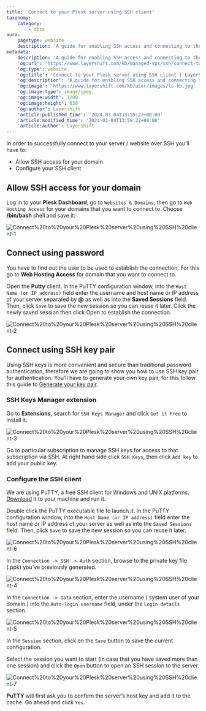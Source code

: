 ```yaml
---
title: 'Connect to your Plesk server using SSH client'
taxonomy:
    category:
        - docs
aura:
    pagetype: website
    description: 'A guide for enabling SSH access and connecting to the VPS using PuTTY SSH client'
metadata:
    description: 'A guide for enabling SSH access and connecting to the VPS using PuTTY SSH client'
    'og:url': 'https://www.layershift.com/kb/managed-vps/ssh/connect-to-your-plesk-server-using-ssh-client'
    'og:type': website
    'og:title': 'Connect to your Plesk server using SSH client | Layershift KB'
    'og:description': 'A guide for enabling SSH access and connecting to the VPS using PuTTY SSH client'
    'og:image': 'https://www.layershift.com/kb/user/images/ls-kb.jpg'
    'og:image:type': image/jpeg
    'og:image:width': 1200
    'og:image:height': 630
    'og:author': Layershift
    'article:published_time': '2024-03-04T13:59:22+00:00'
    'article:modified_time': '2024-03-04T13:59:22+00:00'
    'article:author': Layershift
---
```


In order to successfully connect to your server / website over SSH you’ll have to:

* Allow SSH access for your domain
* Configure your SSH client

## Allow SSH access for your domain

Log in to your **Plesk Dashboard**, go to `Websites & Domains`, then go to `Web Hosting Access` for your domains that you want to connect to. Choose **/bin/bash** shell and save it:

![Connect%20to%20your%20Plesk%20server%20using%20SSH%20client-1](Connect%20to%20your%20Plesk%20server%20using%20SSH%20client-1.png "Connect%20to%20your%20Plesk%20server%20using%20SSH%20client-1")
## Connect using password

You have to find out the user to be used to establish the connection. For this go to **Web Hosting Access** for domain that you want to connect to.

Open the **Putty** client. In the PuTTY configuration window, into the `Host Name (or IP address)` field enter the username and host name or IP address of your server separated by **@** as well as into the **Saved Sessions** field. Then, click `Save` to save the new session so you can reuse it later. Click the newly saved session then click Open to establish the connection.

![Connect%20to%20your%20Plesk%20server%20using%20SSH%20client-2](Connect%20to%20your%20Plesk%20server%20using%20SSH%20client-2.png "Connect%20to%20your%20Plesk%20server%20using%20SSH%20client-2")

## Connect using SSH key pair

Using SSH keys is more convenient and secure than traditional password authentication, therefore we are going to show you how to use SSH key pair for authentication. You’ll have to generate your own key pair, for this follow this guide to [Generate your key pair](../generating-ssh-keys-with-puttygen).

### SSH Keys Manager extension

Go to **Extensions**, search for `SSH Keys Manager` and click `Get it Free` to install it.

![Connect%20to%20your%20Plesk%20server%20using%20SSH%20client-3](Connect%20to%20your%20Plesk%20server%20using%20SSH%20client-3.png "Connect%20to%20your%20Plesk%20server%20using%20SSH%20client-3")

Go to particular subscription to manage SSH keys for access to that subscription via SSH. At right hand side click `SSH Keys`, then click `Add key` to add your public key.

### Configure the SSH client

We are using PuTTY, a free SSH client for Windows and UNIX platforms. [Download](https://www.chiark.greenend.org.uk/~sgtatham/putty/latest.html) it to your machine and run it.

Double click the PuTTY executable file to launch it. In the PuTTY configuration window, into the `Host Name (or IP address)` field enter the host name or IP address of your server as well as into the `Saved Sessions` field. Then, click `Save` to save the new session so you can reuse it later.

![Connect%20to%20your%20Plesk%20server%20using%20SSH%20client-6](Connect%20to%20your%20Plesk%20server%20using%20SSH%20client-6.png "Connect%20to%20your%20Plesk%20server%20using%20SSH%20client-6")

In the `Connection -> SSH -> Auth` section, browse to the private key file (.ppk) you’ve previously generated.

![Connect%20to%20your%20Plesk%20server%20using%20SSH%20client-4](Connect%20to%20your%20Plesk%20server%20using%20SSH%20client-4.png "Connect%20to%20your%20Plesk%20server%20using%20SSH%20client-4")

In the `Connection -> Data` section, enter the username ( system user of your domain ) into the `Auto-login username` field, under the `Login details` section.

![Connect%20to%20your%20Plesk%20server%20using%20SSH%20client-5](Connect%20to%20your%20Plesk%20server%20using%20SSH%20client-5.png "Connect%20to%20your%20Plesk%20server%20using%20SSH%20client-5")

In the `Session` section, click on the `Save` button to save the current configuration.

Select the session you want to start (in case that you have saved more than one session) and click the `Open` button to open an SSH session to the server.

![Connect%20to%20your%20Plesk%20server%20using%20SSH%20client-7](Connect%20to%20your%20Plesk%20server%20using%20SSH%20client-7.png "Connect%20to%20your%20Plesk%20server%20using%20SSH%20client-7")

**PuTTY** will first ask you to confirm the server’s host key and add it to the cache. Go ahead and click `Yes`.

